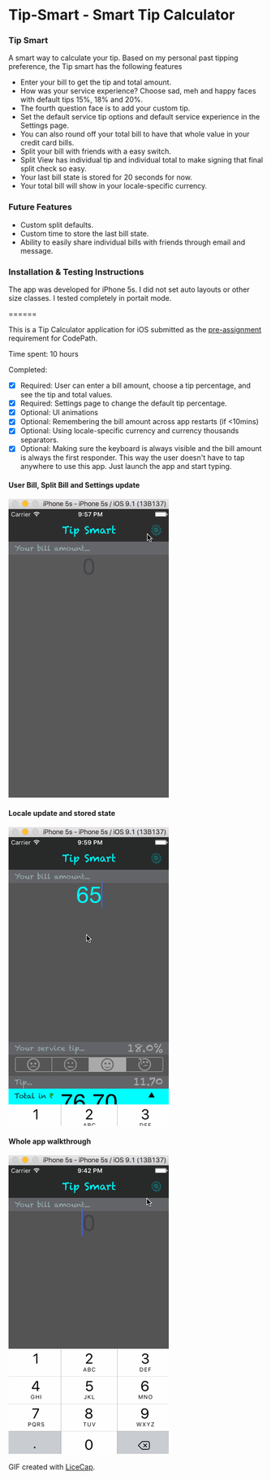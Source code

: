 # Tip-Smart - Smart Tip Calculator

### Tip Smart
A smart way to calculate your tip.
Based on my personal past tipping preference, the Tip smart has the following features

* Enter your bill to get the tip and total amount.  
* How was your service experience? Choose sad, meh and happy faces with default tips 15%, 18% and 20%.    
* The fourth question face is to add your custom tip.  
* Set the default service tip options and default service experience in the Settings page.  
* You can also round off your total bill to have that whole value in your credit card bills.  
* Split your bill with friends with a easy switch. 
* Split View has individual tip and individual total to make signing that final split check so easy.  
* Your last bill state is stored for 20 seconds for now.  
* Your total bill will show in your locale-specific currency. 


### Future Features
* Custom split defaults.  
* Custom time to store the last bill state.  
* Ability to easily share individual bills with friends through email and message.

### Installation & Testing Instructions
The app was developed for iPhone 5s. I did not set auto layouts or other size classes. 
I tested completely in portait mode.


======

This is a Tip Calculator application for iOS submitted as the [pre-assignment](https://gist.github.com/timothy1ee/7747214) requirement for CodePath.

Time spent: 10 hours

Completed:

* [x] Required: User can enter a bill amount, choose a tip percentage, and see the tip and total values.  
* [x] Required: Settings page to change the default tip percentage.  
* [x] Optional: UI animations  
* [x] Optional: Remembering the bill amount across app restarts (if <10mins)  
* [x] Optional: Using locale-specific currency and currency thousands separators.  
* [x] Optional: Making sure the keyboard is always visible and the bill amount is always the first responder. This way the user doesn't have to tap anywhere to use this app. Just launch the app and start typing.  

#### User Bill, Split Bill and Settings update
![Video Walkthrough required](https://github.com/vnu/Tip-Smart/blob/master/TipSmartDemo/TipSmart1.gif)

#### Locale update and stored state
![Video Walkthrough optional](https://github.com/vnu/Tip-Smart/blob/master/TipSmartDemo/TipSmart2.gif)

#### Whole app walkthrough
![Video Walkthrough whole](https://github.com/vnu/Tip-Smart/blob/master/TipSmartDemo/TipSmart3.gif)

GIF created with [LiceCap](http://www.cockos.com/licecap/).

